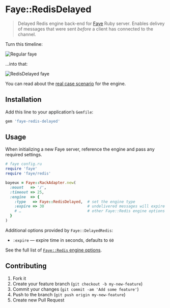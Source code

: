 # Faye::RedisDelayed

> Delayed Redis engine back-end for [Faye](http://faye.jcoglan.com/) Ruby server. Enables delivey of messages that were sent *before* a client has connected to the channel.

Turn this timeline:

![Regular faye](https://monterail-share.s3.amazonaws.com/public/codetunes/2013-02-11-robust-dashboard-application-with-faye/tymon-faye-timeline1.png)

…into that:

![RedisDelayed faye](https://monterail-share.s3.amazonaws.com/public/codetunes/2013-02-11-robust-dashboard-application-with-faye/tymon-faye-timeline2.png)

You can read about the [real case scenario](http://codetunes.com/2013/robust-dashboard-application-with-faye/) for the engine.

## Installation

Add this line to your application’s `Gemfile`:

```rb
gem 'faye-redis-delayed'
```

## Usage

When initializing a new Faye server, reference the engine and pass any required settings.

```rb
# faye config.ru
require 'faye'
require 'faye/redis'

bayeux = Faye::RackAdapter.new(
  :mount   => '/',
  :timeout => 25,
  :engine  => {
    :type   => Faye::RedisDelayed,  # set the engine type
    :expire => 30                   # undelivered messages will expire in 30 seconds
    # …                             # other Faye::Redis engine options
  }
)
```

Additional options provided by `Faye::DelayedRedis`:

* `:expire` — expire time in seconds, defaults to `60`

See the full list of [`Faye::Redis` engine options](https://github.com/faye/faye-redis-ruby).

## Contributing

1. Fork it
2. Create your feature branch (`git checkout -b my-new-feature`)
3. Commit your changes (`git commit -am 'Add some feature'`)
4. Push to the branch (`git push origin my-new-feature`)
5. Create new Pull Request
